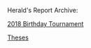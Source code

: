 Herald's Report Archive:

[2018 Birthday Tournament](birthday_tournament_2018.txt)

[Theses](/Theses/)

